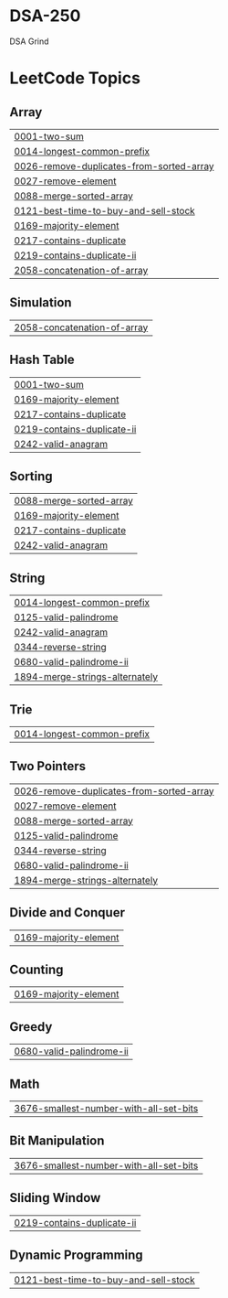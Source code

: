 # DSA-250
DSA Grind

<!---LeetCode Topics Start-->
# LeetCode Topics
## Array
|  |
| ------- |
| [0001-two-sum](https://github.com/Vishisht-Dwivedi/DSA-250/tree/master/0001-two-sum) |
| [0014-longest-common-prefix](https://github.com/Vishisht-Dwivedi/DSA-250/tree/master/0014-longest-common-prefix) |
| [0026-remove-duplicates-from-sorted-array](https://github.com/Vishisht-Dwivedi/DSA-250/tree/master/0026-remove-duplicates-from-sorted-array) |
| [0027-remove-element](https://github.com/Vishisht-Dwivedi/DSA-250/tree/master/0027-remove-element) |
| [0088-merge-sorted-array](https://github.com/Vishisht-Dwivedi/DSA-250/tree/master/0088-merge-sorted-array) |
| [0121-best-time-to-buy-and-sell-stock](https://github.com/Vishisht-Dwivedi/DSA-250/tree/master/0121-best-time-to-buy-and-sell-stock) |
| [0169-majority-element](https://github.com/Vishisht-Dwivedi/DSA-250/tree/master/0169-majority-element) |
| [0217-contains-duplicate](https://github.com/Vishisht-Dwivedi/DSA-250/tree/master/0217-contains-duplicate) |
| [0219-contains-duplicate-ii](https://github.com/Vishisht-Dwivedi/DSA-250/tree/master/0219-contains-duplicate-ii) |
| [2058-concatenation-of-array](https://github.com/Vishisht-Dwivedi/DSA-250/tree/master/2058-concatenation-of-array) |
## Simulation
|  |
| ------- |
| [2058-concatenation-of-array](https://github.com/Vishisht-Dwivedi/DSA-250/tree/master/2058-concatenation-of-array) |
## Hash Table
|  |
| ------- |
| [0001-two-sum](https://github.com/Vishisht-Dwivedi/DSA-250/tree/master/0001-two-sum) |
| [0169-majority-element](https://github.com/Vishisht-Dwivedi/DSA-250/tree/master/0169-majority-element) |
| [0217-contains-duplicate](https://github.com/Vishisht-Dwivedi/DSA-250/tree/master/0217-contains-duplicate) |
| [0219-contains-duplicate-ii](https://github.com/Vishisht-Dwivedi/DSA-250/tree/master/0219-contains-duplicate-ii) |
| [0242-valid-anagram](https://github.com/Vishisht-Dwivedi/DSA-250/tree/master/0242-valid-anagram) |
## Sorting
|  |
| ------- |
| [0088-merge-sorted-array](https://github.com/Vishisht-Dwivedi/DSA-250/tree/master/0088-merge-sorted-array) |
| [0169-majority-element](https://github.com/Vishisht-Dwivedi/DSA-250/tree/master/0169-majority-element) |
| [0217-contains-duplicate](https://github.com/Vishisht-Dwivedi/DSA-250/tree/master/0217-contains-duplicate) |
| [0242-valid-anagram](https://github.com/Vishisht-Dwivedi/DSA-250/tree/master/0242-valid-anagram) |
## String
|  |
| ------- |
| [0014-longest-common-prefix](https://github.com/Vishisht-Dwivedi/DSA-250/tree/master/0014-longest-common-prefix) |
| [0125-valid-palindrome](https://github.com/Vishisht-Dwivedi/DSA-250/tree/master/0125-valid-palindrome) |
| [0242-valid-anagram](https://github.com/Vishisht-Dwivedi/DSA-250/tree/master/0242-valid-anagram) |
| [0344-reverse-string](https://github.com/Vishisht-Dwivedi/DSA-250/tree/master/0344-reverse-string) |
| [0680-valid-palindrome-ii](https://github.com/Vishisht-Dwivedi/DSA-250/tree/master/0680-valid-palindrome-ii) |
| [1894-merge-strings-alternately](https://github.com/Vishisht-Dwivedi/DSA-250/tree/master/1894-merge-strings-alternately) |
## Trie
|  |
| ------- |
| [0014-longest-common-prefix](https://github.com/Vishisht-Dwivedi/DSA-250/tree/master/0014-longest-common-prefix) |
## Two Pointers
|  |
| ------- |
| [0026-remove-duplicates-from-sorted-array](https://github.com/Vishisht-Dwivedi/DSA-250/tree/master/0026-remove-duplicates-from-sorted-array) |
| [0027-remove-element](https://github.com/Vishisht-Dwivedi/DSA-250/tree/master/0027-remove-element) |
| [0088-merge-sorted-array](https://github.com/Vishisht-Dwivedi/DSA-250/tree/master/0088-merge-sorted-array) |
| [0125-valid-palindrome](https://github.com/Vishisht-Dwivedi/DSA-250/tree/master/0125-valid-palindrome) |
| [0344-reverse-string](https://github.com/Vishisht-Dwivedi/DSA-250/tree/master/0344-reverse-string) |
| [0680-valid-palindrome-ii](https://github.com/Vishisht-Dwivedi/DSA-250/tree/master/0680-valid-palindrome-ii) |
| [1894-merge-strings-alternately](https://github.com/Vishisht-Dwivedi/DSA-250/tree/master/1894-merge-strings-alternately) |
## Divide and Conquer
|  |
| ------- |
| [0169-majority-element](https://github.com/Vishisht-Dwivedi/DSA-250/tree/master/0169-majority-element) |
## Counting
|  |
| ------- |
| [0169-majority-element](https://github.com/Vishisht-Dwivedi/DSA-250/tree/master/0169-majority-element) |
## Greedy
|  |
| ------- |
| [0680-valid-palindrome-ii](https://github.com/Vishisht-Dwivedi/DSA-250/tree/master/0680-valid-palindrome-ii) |
## Math
|  |
| ------- |
| [3676-smallest-number-with-all-set-bits](https://github.com/Vishisht-Dwivedi/DSA-250/tree/master/3676-smallest-number-with-all-set-bits) |
## Bit Manipulation
|  |
| ------- |
| [3676-smallest-number-with-all-set-bits](https://github.com/Vishisht-Dwivedi/DSA-250/tree/master/3676-smallest-number-with-all-set-bits) |
## Sliding Window
|  |
| ------- |
| [0219-contains-duplicate-ii](https://github.com/Vishisht-Dwivedi/DSA-250/tree/master/0219-contains-duplicate-ii) |
## Dynamic Programming
|  |
| ------- |
| [0121-best-time-to-buy-and-sell-stock](https://github.com/Vishisht-Dwivedi/DSA-250/tree/master/0121-best-time-to-buy-and-sell-stock) |
<!---LeetCode Topics End-->